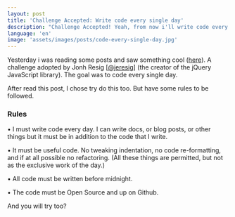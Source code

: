 ```yaml
---
layout: post
title: 'Challenge Accepted: Write code every single day'
description: "Challenge Accepted! Yeah, from now i'll write code every single day...."
language: 'en'
image: 'assets/images/posts/code-every-single-day.jpg'
---
```


<!-- more -->

Yesterday i was reading some posts and saw something cool ([here](http://ejohn.org/blog/write-code-every-day/)). A challenge adopted by Jonh Resig [[@jeresig](https://twitter.com/jeresig)] (the creator of the jQuery JavaScript library). The goal was to code every single day.

After read this post, I chose try do this too. But  have some rules to be followed.

### Rules

• I must write code every day. I can write docs, or blog posts, or other things but it must be in addition to the code that I write.

• It must be useful code. No tweaking indentation, no code re-formatting, and if at all possible no refactoring. (All these things are permitted, but not as the exclusive work of the day.)

• All code must be written before midnight.

• The code must be Open Source and up on Github.


And you will try too?
